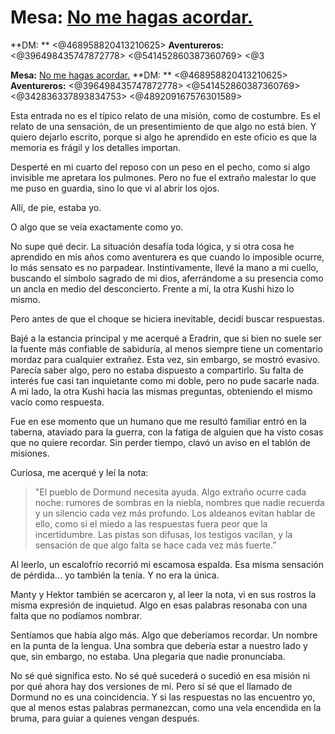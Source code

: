# **Mesa:** [⁠No me hagas acordar.](https://discord.com/channels/1063613661232517171/1348048877923729518)
**DM: ** <@468958820413210625> 
**Aventureros:** <@396498435747872778> <@541452860387360769> <@3

**Mesa:** [⁠No me hagas acordar.](https://discord.com/channels/1063613661232517171/1348048877923729518)
**DM: ** <@468958820413210625> 
**Aventureros:** <@396498435747872778> <@541452860387360769> <@342836337893834753> <@489209167576301589>

Esta entrada no es el típico relato de una misión, como de costumbre. Es el relato de una sensación, de un presentimiento de que algo no está bien. Y quiero dejarlo escrito, porque si algo he aprendido en este oficio es que la memoria es frágil y los detalles importan.

Desperté en mi cuarto del reposo con un peso en el pecho, como si algo invisible me apretara los pulmones. Pero no fue el extraño malestar lo que me puso en guardia, sino lo que vi al abrir los ojos.

Allí, de pie, estaba yo.

O algo que se veía exactamente como yo.

No supe qué decir. La situación desafía toda lógica, y si otra cosa he aprendido en mis años como aventurera es que cuando lo imposible ocurre, lo más sensato es no parpadear. Instintivamente, llevé la mano a mi cuello, buscando el símbolo sagrado de mi dios, aferrándome a su presencia como un ancla en medio del desconcierto. Frente a mí, la otra Kushi hizo lo mismo.

Pero antes de que el choque se hiciera inevitable, decidí buscar respuestas.

Bajé a la estancia principal y me acerqué a Eradrin, que si bien no suele ser la fuente más confiable de sabiduría, al menos siempre tiene un comentario mordaz para cualquier extrañez. Esta vez, sin embargo, se mostró evasivo. Parecía saber algo, pero no estaba dispuesto a compartirlo. Su falta de interés fue casi tan inquietante como mi doble, pero no pude sacarle nada. A mi lado, la otra Kushi hacía las mismas preguntas, obteniendo el mismo vacío como respuesta.

Fue en ese momento que un humano que me resultó familiar entró en la taberna, ataviado para la guerra, con la fatiga de alguien que ha visto cosas que no quiere recordar. Sin perder tiempo, clavó un aviso en el tablón de misiones.

Curiosa, me acerqué y leí la nota:

> "El pueblo de Dormund necesita ayuda. Algo extraño ocurre cada noche: rumores de sombras en la niebla, nombres que nadie recuerda y un silencio cada vez más profundo.
> Los aldeanos evitan hablar de ello, como si el miedo a las respuestas fuera peor que la incertidumbre. Las pistas son difusas, los testigos vacilan, y la sensación de que algo falta se hace cada vez más fuerte.”

Al leerlo, un escalofrío recorrió mi escamosa espalda. Esa misma sensación de pérdida... yo también la tenía. Y no era la única.

Manty y Hektor también se acercaron y, al leer la nota, vi en sus rostros la misma expresión de inquietud. Algo en esas palabras resonaba con una falta que no podíamos nombrar.

Sentíamos que había algo más. Algo que deberíamos recordar. Un nombre en la punta de la lengua. Una sombra que debería estar a nuestro lado y que, sin embargo, no estaba. Una plegaria que nadie pronunciaba.

No sé qué significa esto. No sé qué sucederá o sucedió en esa misión ni por qué ahora hay dos versiones de mí. Pero sí sé que el llamado de Dormund no es una coincidencia. Y si las respuestas no las encuentro yo, que al menos estas palabras permanezcan, como una vela encendida en la bruma, para guiar a quienes vengan después.

